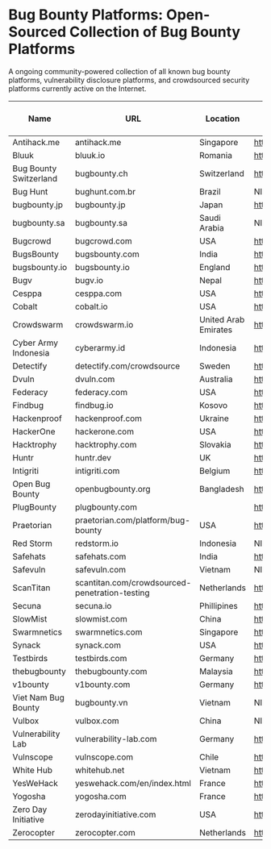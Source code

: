 # Bug Bounty Platforms: Open-Sourced Collection of Bug Bounty Platforms

A ongoing community-powered collection of all known bug bounty platforms, vulnerability disclosure platforms, and crowdsourced security platforms currently active on the Internet.

|Name|URL|Location|Twitter|Active|Private or Public|Bounties|Hall of Fame|
|---|---|---|---|---|---|---|---|
|Antihack.me|antihack.me|Singapore|https://twitter.com/AntihackMe|Y|Both|Y|https://www.antihack.me/leaderboard|
|Bluuk|bluuk.io|Romania|https://twitter.com/debluuk|Y|||NIL|
|Bug Bounty Switzerland|bugbounty.ch|Switzerland|https://twitter.com/bugbounty_ch|Y|Both|Y|Y|
|Bug Hunt|bughunt.com.br|Brazil|NIL|Y|Both|Y|NIL|
|bugbounty.jp|bugbounty.jp|Japan|https://twitter.com/BugBounty_jp|Y|Both|Y|https://bugbounty.jp/users/ranking|
|bugbounty.sa|bugbounty.sa|Saudi Arabia|NIL|N|||NIL|
|Bugcrowd|bugcrowd.com|USA|https://twitter.com/bugcrowd|Y|Both|Y|https://bugcrowd.com/leaderboard|
|BugsBounty|bugsbounty.com|India|https://twitter.com/bugsbounty_com|N|||NIL|
|bugsbounty.io|bugsbounty.io|England|https://twitter.com/bugsbounty_com|N|||NIL|
|Bugv|bugv.io|Nepal|https://twitter.com/bugvsecurity|Y|Public|Y|NIL|
|Cesppa|cesppa.com|USA|https://twitter.com/inspectiv|Y|Both|Y|NIL|
|Cobalt|cobalt.io|USA|https://twitter.com/cobalt_io|Y|Private|Y|https://app.cobalt.io/pentesters|
|Crowdswarm|crowdswarm.io|United Arab Emirates|https://www.crowdswarm.io/#|Y|Both|Y|NIL|
|Cyber Army Indonesia|cyberarmy.id|Indonesia|https://twitter.com/cyberarmyid|Y|Both|Y|https://www.cyberarmy.id/leaderboard|
|Detectify|detectify.com/crowdsource|Sweden|https://twitter.com/detectify|Y|Private|Y|NIL|
|Dvuln|dvuln.com|Australia|https://twitter.com/d_vuln|Y|Private|Y|NIL|
|Federacy|federacy.com|USA|https://twitter.com/_federacy|Y|Both|Y|NIL|
|Findbug|findbug.io|Kosovo|https://twitter.com/Findbugks|Y|Private|Y|NIL|
|Hackenproof|hackenproof.com|Ukraine|https://twitter.com/hacken_io|Y|Both|Y|https://hackenproof.com/leaderboard|
|HackerOne|hackerone.com|USA|https://twitter.com/hacker0x01|Y|Private|Y|https://hackerone.com/leaderboard|
|Hacktrophy|hacktrophy.com|Slovakia|https://twitter.com/hacktrophy|N|||NIL|
|Huntr|huntr.dev|UK|https://twitter.com/huntrdev|Y|Both|Y|https://huntr.dev/leaderboard|
|Intigriti|intigriti.com|Belgium|https://twitter.com/intigriti|Y|Both|Y|intigriti.com/leaderboard|
|Open Bug Bounty|openbugbounty.org|Bangladesh|https://twitter.com/openbugbounty|Y|Public|Y|https://www.openbugbounty.org//|
|PlugBounty|plugbounty.com||https://twitter.com/plugbounty|N|||NIL|
|Praetorian|praetorian.com/platform/bug-bounty|USA|https://twitter.com/praetorian_inc|N|||NIL|
|Red Storm|redstorm.io|Indonesia|NIL|Y|Y|Y|NIL|
|Safehats|safehats.com|India|https://twitter.com/SafeHats|N|||NIL|
|Safevuln|safevuln.com|Vietnam|NIL|Y|Public|Y|https://safevuln.com/leaderboard|
|ScanTitan|scantitan.com/crowdsourced-penetration-testing|Netherlands|https://www.twitter.com/scantitan|Y|Private|Y|NIL|
|Secuna|secuna.io|Phillipines|https://twitter.com/SecunaSecurity|Y|Private|Y|NIL|
|SlowMist|slowmist.com|China|https://twitter.com/SlowMist_Team|Y|Public|Y|NIL|
|Swarmnetics|swarmnetics.com|Singapore|https://twitter.com/swarmnetics|Y|Private|Y|NIL|
|Synack|synack.com|USA|https://twitter.com/synack|Y|Private|Y|NIL|
|Testbirds|testbirds.com|Germany|https://twitter.com/Testbirds|Y|Private|N|NIL|
|thebugbounty|thebugbounty.com|Malaysia|https://twitter.com/thebugbounty|Y|Private|Y|NIL|
|v1bounty|v1bounty.com|Germany|https://twitter.com/v1bounty|Y|Public|Y|NIL|
|Viet Nam Bug Bounty|bugbounty.vn|Vietnam|NIL|Y|Public|N|https://bugbounty.vn/glorification|
|Vulbox|vulbox.com|China|NIL|Y|Both|Y|https://www.vulbox.com/top/season|
|Vulnerability Lab|vulnerability-lab.com|Germany|https://twitter.com/vuln_lab|Y|Both|Y|https://www.vulnerability-lab.com/hacktivity.php|
|Vulnscope|vulnscope.com|Chile|https://twitter.com/vulnscope|Y|Private|Y|https://www.vulnscope.com/hacker-ranking|
|White Hub|whitehub.net|Vietnam|https://twitter.com/CyStackSecurity|Y|Both|Y|https://whitehub.net/leaderboard|
|YesWeHack|yeswehack.com/en/index.html|France|https://twitter.com/yeswehack|Y|Both|Y|https://yeswehack.com/ranking|
|Yogosha|yogosha.com|France|https://twitter.com/yogoshaofficial|Y|Private|Y|N|
|Zero Day Initiative|zerodayinitiative.com|USA|https://twitter.com/thezdi|Y|Public|Y|https://www.zerodayinitiative.com/advisories/published/|
|Zerocopter|zerocopter.com|Netherlands|https://twitter.com/zerocopter|Y|Private|Y|N|
